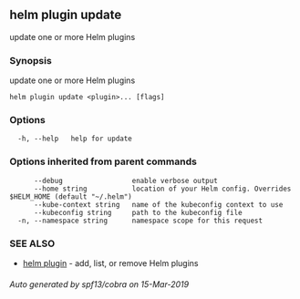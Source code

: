 ## helm plugin update

update one or more Helm plugins

### Synopsis

update one or more Helm plugins

```
helm plugin update <plugin>... [flags]
```

### Options

```
  -h, --help   help for update
```

### Options inherited from parent commands

```
      --debug                 enable verbose output
      --home string           location of your Helm config. Overrides $HELM_HOME (default "~/.helm")
      --kube-context string   name of the kubeconfig context to use
      --kubeconfig string     path to the kubeconfig file
  -n, --namespace string      namespace scope for this request
```

### SEE ALSO

* [helm plugin](helm_plugin.md)	 - add, list, or remove Helm plugins

###### Auto generated by spf13/cobra on 15-Mar-2019
